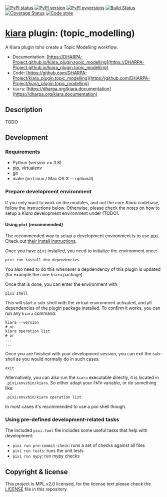 [![PyPI status](https://img.shields.io/pypi/status/kiara_plugin.topic_modelling.svg)](https://pypi.python.org/pypi/kiara_plugin.topic_modelling/)
[![PyPI version](https://img.shields.io/pypi/v/kiara_plugin.topic_modelling.svg)](https://pypi.python.org/pypi/kiara_plugin.topic_modelling/)
[![PyPI pyversions](https://img.shields.io/pypi/pyversions/kiara_plugin.topic_modelling.svg)](https://pypi.python.org/pypi/kiara_plugin.topic_modelling/)
[![Build Status](https://img.shields.io/endpoint.svg?url=https%3A%2F%2Factions-badge.atrox.dev%2FDHARPA-Project%2Fkiara%2Fbadge%3Fref%3Ddevelop&style=flat)](https://actions-badge.atrox.dev/DHARPA-Project/kiara_plugin.topic_modelling/goto?ref=develop)
[![Coverage Status](https://coveralls.io/repos/github/DHARPA-Project/kiara_plugin.topic_modelling/badge.svg?branch=develop)](https://coveralls.io/github/DHARPA-Project/kiara_plugin.topic_modelling?branch=develop)
[![Code style](https://img.shields.io/badge/code%20style-black-000000.svg)](https://github.com/ambv/black)

# [**kiara**](https://dharpa.org/kiara.documentation) plugin: (topic_modelling)

A Kiara plugin toho create a Topic Modelling workflow.

 - Documentation: [https://DHARPA-Project.github.io/kiara_plugin.topic_modelling](https://DHARPA-Project.github.io/kiara_plugin.topic_modelling)
 - Code: [https://github.com/DHARPA-Project/kiara_plugin.topic_modelling](https://github.com/DHARPA-Project/kiara_plugin.topic_modelling)
 - `kiara`: [https://dharpa.org/kiara.documentation](https://dharpa.org/kiara.documentation)

## Description

TODO

## Development

### Requirements

- Python (version >= 3.8)
- pip, virtualenv
- git
- make (on Linux / Mac OS X -- optional)


### Prepare development environment

If you only want to work on the modules, and not the core *Kiara* codebase, follow the instructions below. Otherwise, please
check the notes on how to setup a *Kiara* development environment under (TODO).

#### Using `pixi` (recommended)

The recommended way to setup a development environment is to use [pixi](https://github.com/prefix-dev/pixi). Check out [their install instructions](https://github.com/prefix-dev/pixi#installation).

Once you have `pixi` installed, you need to initialize the environment once:

```
pixi run install-dev-dependencies
```

You also need to do this whenever a depdendency of this plugin is updated (for example the core `kiara` package).

Once that is done, you can enter the environment with:

```
pixi shell
```

This will start a sub-shell with the virtual environment activated, and all dependencies of the plugin package installed. To confirm it works, you can run any `kiara` command:

```
kiara --version
# or
kiara operation list
# or
...
...
```

Once you are finished with your development session, you can exit the sub-shell as you would normally do in such cases:

```
exit
```

Alternatively, you can also run the `kiara` executable directly, it is located in `.pixi/env/bin/kiara`. So either adapt your `PATH` variable, or do something like:

```
.pixi/env/bin/kiara operation list
```

In most cases it's recommended to use a pixi shell though.


### Using pre-defined development-related tasks

The included `pixi.toml` file includes some useful tasks that help with development:

- `pixi run pre-commit-check`: runs a set of checks against all files
- `pixi run tests`: runs the unit tests
- `pixi run mypy`: run mypy checks

## Copyright & license

This project is MPL v2.0 licensed, for the license text please check the [LICENSE](/LICENSE) file in this repository.
